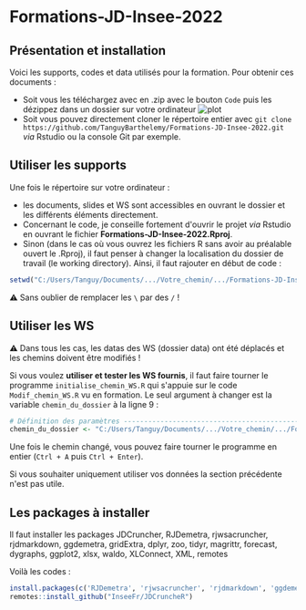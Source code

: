 # Formations-JD-Insee-2022

## Présentation et installation
Voici les supports, codes et data utilisés pour la formation. Pour obtenir ces documents :
 - Soit vous les téléchargez avec en .zip avec le bouton `Code` puis les dézippez dans un dossier sur votre ordinateur
 ![plot](https://github.com/TanguyBarthelemy/Formations-JD-Insee-2022/blob/main/img/code_button.png?raw=true)
 - Soit vous pouvez directement cloner le répertoire entier avec `git clone https://github.com/TanguyBarthelemy/Formations-JD-Insee-2022.git` *via* Rstudio ou la console Git par exemple. 

## Utiliser les supports
Une fois le répertoire sur votre ordinateur :
 * les documents, slides et WS sont accessibles en ouvrant le dossier et les différents éléments directement.
 * Concernant le code, je conseille fortement d'ouvrir le projet *via* Rstudio en ouvrant le fichier **Formations-JD-Insee-2022.Rproj**.
 * Sinon (dans le cas où vous ouvrez les fichiers R sans avoir au préalable ouvert le .Rproj), il faut penser à changer la localisation du dossier de travail (le working directory). Ainsi, il faut rajouter en début de code :
```r
setwd("C:/Users/Tanguy/Documents/.../Votre_chemin/.../Formations-JD-Insee-2022-main/")
```
⚠️ Sans oublier de remplacer les `\` par des `/` !

## Utiliser les WS
⚠️ Dans tous les cas, les datas des WS (dossier data) ont été déplacés et les chemins doivent être modifiés ! 

Si vous voulez **utiliser et tester les WS fournis**, il faut faire tourner le programme `initialise_chemin_WS.R` qui s'appuie sur le code `Modif_chemin_WS.R` vu en formation.
Le seul argument à changer est la variable `chemin_du_dossier` à la ligne 9 :
```r
# Définition des paramètres ----------------------------------------------------
chemin_du_dossier <- "C:/Users/Tanguy/Documents/.../Votre_chemin/.../Formations-JD-Insee-2022-main/"
```
Une fois le chemin changé, vous pouvez faire tourner le programme en entier (`Ctrl + A` puis `Ctrl + Enter`).

Si vous souhaiter uniquement utiliser vos données la section précédente n'est pas utile.

## Les packages à installer

Il faut installer les packages JDCruncher, RJDemetra, rjwsacruncher, rjdmarkdown, ggdemetra, gridExtra, dplyr, zoo, tidyr, magrittr, forecast, dygraphs, ggplot2, xlsx, waldo, XLConnect, XML, remotes

Voilà les codes :
```r
install.packages(c('RJDemetra', 'rjwsacruncher', 'rjdmarkdown', 'ggdemetra', 'gridExtra', 'dplyr', 'zoo', 'tidyr', 'magrittr', 'forecast', 'dygraphs', 'ggplot2', 'xlsx', 'waldo', 'XLConnect', 'XML', 'remotes'))
remotes::install_github("InseeFr/JDCruncheR")
```
